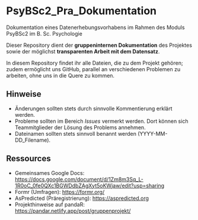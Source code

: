 # PsyBSc2_Pra_Dokumentation
Dokumentation eines Datenerhebungsvorhabens im Rahmen des Moduls PsyBSc2 im B. Sc. Psychologie

Dieser Repository dient der **gruppeninternen Dokumentation** des Projektes sowie der möglichst **transparenten Arbeit mit dem Datensatz**.

In diesem Repository findet ihr alle Dateien, die zu dem Projekt gehören; zudem ermöglicht uns GitHub, parallel an verschiedenen Problemen zu arbeiten, ohne uns in die Quere zu kommen.

## Hinweise
- Änderungen sollten stets durch sinnvolle Kommentierung erklärt werden.
- Probleme sollten im Bereich *Issues* vermerkt werden. Dort können sich Teammitglieder der Lösung des Problems annehmen.
- Dateinamen sollten stets sinnvoll benannt werden (YYYY-MM-DD_Filename).

## Ressources
- Gemeinsames Google Docs: https://docs.google.com/document/d/1Zm8m3Sq_L-1R0oC_0fe0QXc1BGWDdbZAgXyt5oKWjaw/edit?usp=sharing
- Formr (Umfragen): https://formr.org/
- AsPredicted (Präregistrierung): https://aspredicted.org
- Projekthinweise auf pandaR: https://pandar.netlify.app/post/gruppenprojekt/

